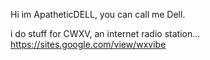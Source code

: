 Hi im ApatheticDELL, you can call me Dell.

i do stuff for CWXV, an internet radio station...
https://sites.google.com/view/wxvibe

